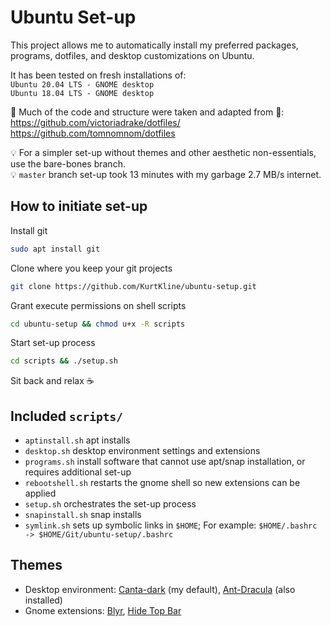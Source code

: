 # Ubuntu Set-up
This project allows me to automatically install my preferred packages, programs, dotfiles, and desktop customizations on Ubuntu. 

It has been tested on fresh installations of:  
`Ubuntu 20.04 LTS - GNOME desktop`  
`Ubuntu 18.04 LTS - GNOME desktop`

🙌 Much of the code and structure were taken and adapted from 🙌:  
https://github.com/victoriadrake/dotfiles/  
https://github.com/tomnomnom/dotfiles

💡 For a simpler set-up without themes and other aesthetic non-essentials, use the bare-bones branch.  
💡 `master` branch set-up took 13 minutes with my garbage 2.7 MB/s internet.

## How to initiate set-up
Install git  
```sh
sudo apt install git
```

Clone where you keep your git projects  
```sh
git clone https://github.com/KurtKline/ubuntu-setup.git
```

Grant execute permissions on shell scripts  
```sh
cd ubuntu-setup && chmod u+x -R scripts
```

Start set-up process  
```sh
cd scripts && ./setup.sh
```

Sit back and relax ☕

## Included `scripts/`
- `aptinstall.sh` apt installs
- `desktop.sh` desktop environment settings and extensions
- `programs.sh` install software that cannot use apt/snap installation, or requires additional set-up
- `rebootshell.sh` restarts the gnome shell so new extensions can be applied
- `setup.sh` orchestrates the set-up process
- `snapinstall.sh` snap installs
- `symlink.sh` sets up symbolic links in `$HOME`; For example: `$HOME/.bashrc -> $HOME/Git/ubuntu-setup/.bashrc`

## Themes
- Desktop environment: [Canta-dark](https://github.com/vinceliuice/Canta-theme) (my default), [Ant-Dracula](https://github.com/EliverLara/Ant-Dracula) (also installed)
- Gnome extensions: [Blyr](https://extensions.gnome.org/extension/1251/blyr/), [Hide Top Bar](https://extensions.gnome.org/extension/545/hide-top-bar/)


